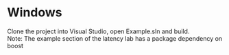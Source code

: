 # Windows

Clone the project into Visual Studio, open Example.sln and build.  
Note: The example section of the latency lab has a package dependency on boost  

